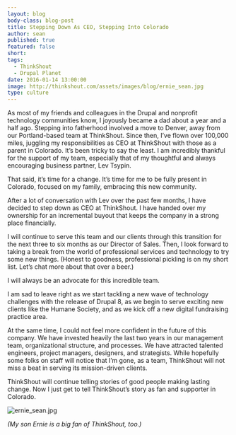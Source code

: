 ```yaml
---
layout: blog
body-class: blog-post
title: Stepping Down As CEO, Stepping Into Colorado
author: sean
published: true
featured: false
short: 
tags:
  - ThinkShout
  - Drupal Planet
date: 2016-01-14 13:00:00
image: http://thinkshout.com/assets/images/blog/ernie_sean.jpg
type: culture
---
```


As most of my friends and colleagues in the Drupal and nonprofit technology communities know, I joyously became a dad about a year and a half ago. Stepping into fatherhood involved a move to Denver, away from our Portland-based team at ThinkShout. Since then, I’ve flown over 100,000 miles, juggling my responsibilities as CEO at ThinkShout with those as a parent in Colorado. It’s been tricky to say the least. I am incredibly thankful for the support of my team, especially that of my thoughtful and always encouraging business partner, Lev Tsypin.

That said, it’s time for a change. It’s time for me to be fully present in Colorado, focused on my family, embracing this new community.

After a lot of conversation with Lev over the past few months, I have decided to step down as CEO at ThinkShout. I have handed over my ownership for an incremental buyout that keeps the company in a strong place financially.

I will continue to serve this team and our clients through this transition for the next three to six months as our Director of Sales. Then, I look forward to taking a break from the world of professional services and technology to try some new things. (Honest to goodness, professional pickling is on my short list. Let’s chat more about that over a beer.)

I will always be an advocate for this incredible team.

I am sad to leave right as we start tackling a new wave of technology challenges with the release of Drupal 8, as we begin to serve exciting new clients like the Humane Society, and as we kick off a new digital fundraising practice area.

At the same time, I could not feel more confident in the future of this company. We have invested heavily the last two years in our management team, organizational structure, and processes. We have attracted talented engineers, project managers, designers, and strategists. While hopefully some folks on staff will notice that I’m gone, as a team, ThinkShout will not miss a beat in serving its mission-driven clients.

ThinkShout will continue telling stories of good people making lasting change. Now I just get to tell ThinkShout’s story as fan and supporter in Colorado.

![ernie_sean.jpg](http://thinkshout.com/assets/images/blog/ernie_sean.jpg)

_(My son Ernie is a big fan of ThinkShout, too.)_

